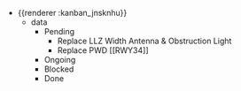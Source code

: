 - {{renderer :kanban_jnsknhu}}
	- data
		- Pending
			- Replace LLZ Width Antenna & Obstruction Light
			- Replace PWD [[RWY34]]
		- Ongoing
		- Blocked
		- Done